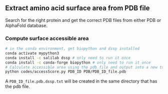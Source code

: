 ## Extract amino acid surface area from PDB file
Search for the right protein and get the correct PDB files from either PDB or AlphaFold database.
### Compute surface accessible area
```bash
# in the conda environment, get biopython and dssp installed
conda activate mypython3
conda install -c salilab dssp # only need to run it once
conda install -c conda-forge biopython # only need to run it once
# Calculate accessible area using the pdb file and output into a new txt file
python codes/accessScore.py PDB_ID PDB/PDB_ID_file.pdb
```
A `PDB_ID_file.pdb.dssp.txt` will be created in the same directory that has the pdb file.
